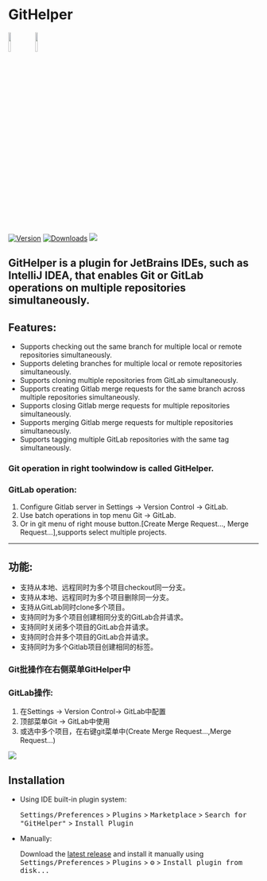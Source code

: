 # GitHelper

<a href="https://www.jetbrains.com"><img src="https://resources.jetbrains.com/storage/products/company/brand/logos/jb_beam.svg" width = "10%" /></a>
<a href="https://www.jetbrains.com/idea"><img src="https://resources.jetbrains.com/storage/products/company/brand/logos/IntelliJ_IDEA_icon.svg" width = "10%" /></a>

<!--- ![Build](https://github.com/Lv-lifeng/GitHelper/workflows/Build/badge.svg) --->
[![Version](https://img.shields.io/jetbrains/plugin/v/18328.svg)](https://plugins.jetbrains.com/plugin/18328)
[![Downloads](https://img.shields.io/jetbrains/plugin/d/18328.svg)](https://plugins.jetbrains.com/plugin/18328)
![](https://komarev.com/ghpvc/?username=itisokey-githelper&color=orange&style=flat&label=pv)


<!-- Plugin description -->

## GitHelper is a plugin for JetBrains IDEs, such as IntelliJ IDEA, that enables Git or GitLab operations on multiple repositories simultaneously.

## Features:

- Supports checking out the same branch for multiple local or remote repositories simultaneously.
- Supports deleting branches for multiple local or remote repositories simultaneously.
- Supports cloning multiple repositories from GitLab simultaneously.
- Supports creating Gitlab merge requests for the same branch across multiple repositories simultaneously.
- Supports closing Gitlab merge requests for multiple repositories simultaneously.
- Supports merging Gitlab merge requests for multiple repositories simultaneously.
- Supports tagging multiple GitLab repositories with the same tag simultaneously.

### Git operation in right toolwindow is called GitHelper.

### GitLab operation:

1. Configure Gitlab server in Settings -> Version Control -> GitLab.
2. Use batch operations in top menu Git -> GitLab.
3. Or in git menu of right mouse button.[Create Merge Request..., Merge Request...],supports select multiple projects.

---

## 功能:

- 支持从本地、远程同时为多个项目checkout同一分支。
- 支持从本地、远程同时为多个项目删除同一分支。
- 支持从GitLab同时clone多个项目。
- 支持同时为多个项目创建相同分支的GitLab合并请求。
- 支持同时关闭多个项目的GitLab合并请求。
- 支持同时合并多个项目的GitLab合并请求。
- 支持同时为多个Gitlab项目创建相同的标签。

### Git批操作在右侧菜单GitHelper中

### GitLab操作:

1. 在Settings -> Version Control-> GitLab中配置
2. 顶部菜单Git -> GitLab中使用
3. 或选中多个项目，在右键git菜单中(Create Merge Request...,Merge Request...)

<img src="https://s1.ax1x.com/2022/03/13/bbC7od.gif">  
<!-- Plugin description end -->

## Installation

- Using IDE built-in plugin system:

  <kbd>Settings/Preferences</kbd> > <kbd>Plugins</kbd> > <kbd>Marketplace</kbd> > <kbd>Search for "GitHelper"</kbd> >
  <kbd>Install Plugin</kbd>

- Manually:

  Download the [latest release](https://github.com/Lv-lifeng/GitHelper/releases/latest) and install it manually using
  <kbd>Settings/Preferences</kbd> > <kbd>Plugins</kbd> > <kbd>⚙️</kbd> > <kbd>Install plugin from disk...</kbd>
